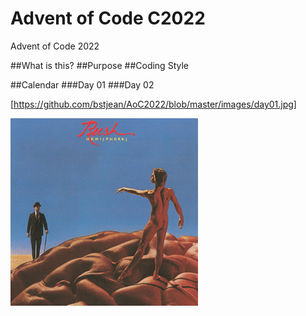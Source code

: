# Advent of Code C2022
 Advent of Code 2022
 
 ##What is this?
 ##Purpose
 ##Coding Style
 
 ##Calendar
 ###Day 01
 ###Day 02
 
 
 
 [https://github.com/bstjean/AoC2022/blob/master/images/day01.jpg]
 
 <img src="images/day01.jpg">
